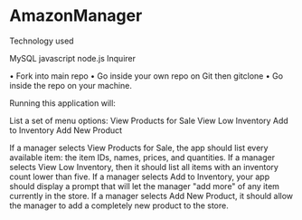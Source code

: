 # AmazonManager

Technology used

MySQL
javascript
node.js
Inquirer

•	Fork into main repo
•	Go inside your own repo on Git then gitclone
•	Go inside the repo on your machine.


 Running this application will:
 
List a set of menu options:
View Products for Sale
View Low Inventory
Add to Inventory
Add New Product

If a manager selects View Products for Sale, the app should list every available item: the item IDs, names, prices, and quantities.
If a manager selects View Low Inventory, then it should list all items with an inventory count lower than five.
If a manager selects Add to Inventory, your app should display a prompt that will let the manager "add more" of any item currently in the store.
If a manager selects Add New Product, it should allow the manager to add a completely new product to the store.


